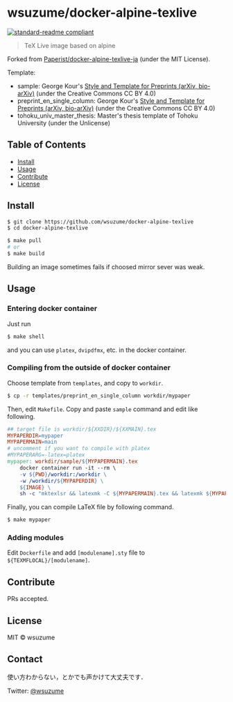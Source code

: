 # wsuzume/docker-alpine-texlive

[![standard-readme compliant](https://img.shields.io/badge/standard--readme-OK-green.svg)](https://github.com/RichardLitt/standard-readme)

> TeX Live image based on alpine

Forked from [Paperist/docker-alpine-texlive-ja](https://github.com/Paperist/docker-alpine-texlive-ja
) \(under the MIT License\).

Template:

* sample: George Kour's [Style and Template for Preprints (arXiv, bio-arXiv)](https://ja.overleaf.com/latex/templates/style-and-template-for-preprints-arxiv-bio-arxiv/fxsnsrzpnvwc) \(under the Creative Commons CC BY 4.0\)
* preprint\_en\_single\_column: George Kour's [Style and Template for Preprints (arXiv, bio-arXiv)](https://ja.overleaf.com/latex/templates/style-and-template-for-preprints-arxiv-bio-arxiv/fxsnsrzpnvwc) \(under the Creative Commons CC BY 4.0\)
* tohoku\_univ\_master\_thesis: Master's thesis template of Tohoku University \(under the Unlicense\)

## Table of Contents

- [Install](#install)
- [Usage](#usage)
- [Contribute](#contribute)
- [License](#license)

## Install

```bash
$ git clone https://github.com/wsuzume/docker-alpine-texlive
$ cd docker-alpine-texlive

$ make pull
# or
$ make build
```

Building an image sometimes fails if choosed mirror sever was weak.

## Usage
### Entering docker container

Just run

```bash
$ make shell
```

and you can use `platex`, `dvipdfmx`, etc. in the docker container.


### Compiling from the outside of docker container
Choose template from `templates`, and copy to `workdir`.

```bash
$ cp -r templates/preprint_en_single_column workdir/mypaper
```

Then, edit `Makefile`. Copy and paste `sample` command and edit like following.

```Makefile
## target file is workdir/${XXDIR}/${XXMAIN}.tex
MYPAPERDIR=mypaper
MYPAPERMAIN=main
# uncomment if you want to compile with platex
#MYPAPERARG=-latex=platex
mypaper: workdir/sample/${MYPAPERMAIN}.tex
	docker container run -it --rm \
	-v ${PWD}/workdir:/workdir \
	-w /workdir/${MYPAPERDIR} \
	${IMAGE} \
	sh -c "mktexlsr && latexmk -C ${MYPAPERMAIN}.tex && latexmk ${MYPAPERARG} ${MYPAPERMAIN}.tex && dvipdfmx ${MYPAPERMAIN}.dvi && latexmk -c ${MYPAPERMAIN}.tex"

```

Finally, you can compile LaTeX file by following command.

```bash
$ make mypaper
```

### Adding modules
Edit `Dockerfile` and add `[modulename].sty` file to `${TEXMFLOCAL}/[modulename]`.

## Contribute

PRs accepted.

## License

MIT © wsuzume

## Contact
使い方わからない，とかでも声かけて大丈夫です．

Twitter: [@wsuzume](https://twitter.com/wsuzume)
